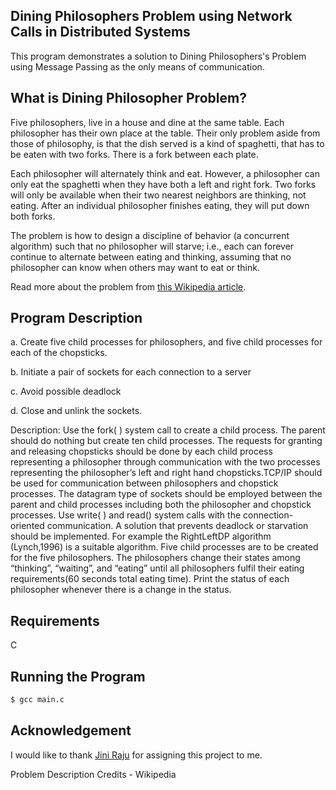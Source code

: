 Dining Philosophers Problem using Network Calls in Distributed Systems
--------------------------------------------------

This program demonstrates a solution to Dining Philosophers's Problem using Message Passing as the only means of communication.

## What is Dining Philosopher Problem?

Five philosophers, live in a house and dine at the same table. Each philosopher has their own place at the table. Their only problem aside from those of philosophy, is that the dish served is a kind of spaghetti, that has to be eaten with two forks. There is a fork between each plate.

Each philosopher will alternately think and eat. However, a philosopher can only eat the spaghetti when they have both a left and right fork. Two forks will only be available when their two nearest neighbors are thinking, not eating. After an individual philosopher finishes eating, they will put down both forks.

The problem is how to design a discipline of behavior (a concurrent algorithm) such that no philosopher will starve; i.e., each can forever continue to alternate between eating and thinking, assuming that no philosopher can know when others may want to eat or think.

Read more about the problem from [this Wikipedia article](https://en.wikipedia.org/wiki/Dining_philosophers_problem).

## Program Description

a. Create five child processes for philosophers, and five child processes for each of the chopsticks.

b. Initiate a pair of sockets for each connection to a server

c. Avoid possible deadlock

d. Close and unlink the sockets.

Description: Use the fork( ) system call to create a child process. The parent should do nothing but create ten child processes. The requests for granting and releasing chopsticks should be done by each child process representing a philosopher through communication with the two processes representing the philosopher’s left and right hand chopsticks.TCP/IP should be used for communication between philosophers and chopstick processes. The datagram type of sockets should be employed between the parent and child processes including both the philosopher and chopstick processes. Use write( ) and read() system calls with the connection-oriented communication. A solution that prevents deadlock or starvation should be implemented. For example the RightLeftDP algorithm (Lynch,1996) is a suitable algorithm. Five child processes are to be created for the five philosophers. The philosophers change their states among “thinking”, “waiting”, and “eating” until all philosophers fulfil their eating requirements(60 seconds total eating time). Print the status of each philosopher whenever there is a change in the status.

## Requirements
C

## Running the Program
```sh
$ gcc main.c
```

## Acknowledgement
I would like to thank [Jini Raju](https://www.tkmce.ac.in/staff-profile.php?id=460&slug=jini-raju) for assigning this project to me.

Problem Description Credits - Wikipedia